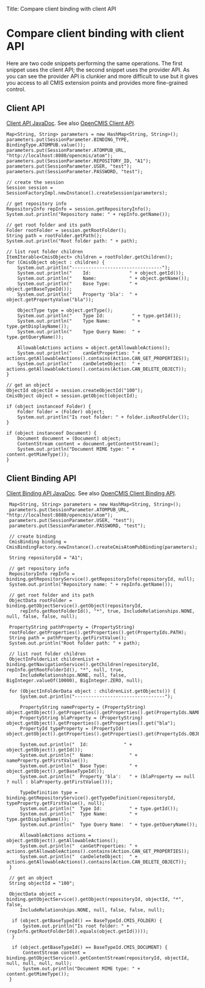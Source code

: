 Title: Compare client binding with client API

# Compare client binding with client API
<a name="OpenCMISAPIExamples-OpenCMISAPIExamples"></a>

Here are two code snippets performing the same operations. The first
snippet uses the client API; the second snippet uses the provider API. As
you can see the provider API is clunkier and more difficult to use but it
gives you access to all CMIS extension points and provides more
fine-grained control.

<a name="OpenCMISAPIExamples-ClientAPI"></a>
## Client API

[Client API JavaDoc](http://hudson.zones.apache.org/hudson/job/Chemistry%20-%20OpenCMIS%20-%20site/javadoc/org/apache/opencmis/client/api/package-summary.html).
See also [OpenCMIS Client API](client/dev-client-api.html).

    Map<String, String> parameters = new HashMap<String, String>();
    parameters.put(SessionParameter.BINDING_TYPE, BindingType.ATOMPUB.value());
    parameters.put(SessionParameter.ATOMPUB_URL, "http://localhost:8080/opencmis/atom");
    parameters.put(SessionParameter.REPOSITORY_ID, "A1");
    parameters.put(SessionParameter.USER, "test");
    parameters.put(SessionParameter.PASSWORD, "test");

    // create the session
    Session session = SessionFactoryImpl.newInstance().createSession(parameters);

    // get repository info
    RepositoryInfo repInfo = session.getRepositoryInfo();
    System.out.println("Repository name: " + repInfo.getName());

    // get root folder and its path
    Folder rootFolder = session.getRootFolder();
    String path = rootFolder.getPath();
    System.out.println("Root folder path: " + path);

    // list root folder children
    ItemIterable<CmisObject> children = rootFolder.getChildren();
    for (CmisObject object : children) {
        System.out.println("---------------------------------");
        System.out.println("	Id:              " + object.getId());
        System.out.println("	Name:            " + object.getName());
        System.out.println("	Base Type:       " + object.getBaseTypeId());
        System.out.println("	Property 'bla':  " + object.getPropertyValue("bla"));
    
        ObjectType type = object.getType();
        System.out.println("	Type Id:          " + type.getId());
        System.out.println("	Type Name:        " + type.getDisplayName());
        System.out.println("	Type Query Name:  " + type.getQueryName());
    
        AllowableActions actions = object.getAllowableActions();
        System.out.println("	canGetProperties: " + actions.getAllowableActions().contains(Action.CAN_GET_PROPERTIES));
        System.out.println("	canDeleteObject:  " + actions.getAllowableActions().contains(Action.CAN_DELETE_OBJECT));
    }
    
    // get an object
    ObjectId objectId = session.createObjectId("100");
    CmisObject object = session.getObject(objectId);
    
    if (object instanceof Folder) {
        Folder folder = (Folder) object;
        System.out.println("Is root folder: " + folder.isRootFolder());
    }
    
    if (object instanceof Document) {
        Document document = (Document) object;
        ContentStream content = document.getContentStream();
        System.out.println("Document MIME type: " + content.getMimeType());
    }

<a name="OpenCMISAPIExamples-ClientBindingAPI"></a>
## Client Binding API

[Client Binding API JavaDoc](http://hudson.zones.apache.org/hudson/job/Chemistry%20-%20OpenCMIS%20-%20site/javadoc/org/apache/opencmis/commons/provider/package-summary.html). See also [OpenCMIS Client Binding API](client/dev-client-bindings.html).

     Map<String, String> parameters = new HashMap<String, String>();
     parameters.put(SessionParameter.ATOMPUB_URL, "http://localhost:8080/opencmis/atom");
     parameters.put(SessionParameter.USER, "test");
     parameters.put(SessionParameter.PASSWORD, "test");

     // create binding
     CmisBinding binding = CmisBindingFactory.newInstance().createCmisAtomPubBinding(parameters);

     String repositoryId = "A1";

     // get repository info
     RepositoryInfo repInfo = binding.getRepositoryService().getRepositoryInfo(repositoryId, null);
     System.out.println("Repository name: " + repInfo.getName());

     // get root folder and its path
     ObjectData rootFolder = binding.getObjectService().getObject(repositoryId,
         repInfo.getRootFolderId(), "*", true, IncludeRelationships.NONE, null, false, false, null);

     PropertyString pathProperty = (PropertyString)
     rootFolder.getProperties().getProperties().get(PropertyIds.PATH);
     String path = pathProperty.getFirstValue();
     System.out.println("Root folder path: " + path);

     // list root folder children
     ObjectInFolderList childrenList = binding.getNavigationService().getChildren(repositoryId, repInfo.getRootFolderId(), "*", null, true,
         IncludeRelationships.NONE, null, false, BigInteger.valueOf(10000), BigInteger.ZERO, null);

     for (ObjectInFolderData object : childrenList.getObjects()) {
         System.out.println("---------------------------------");

         PropertyString nameProperty = (PropertyString) object.getObject().getProperties().getProperties().get(PropertyIds.NAME);
         PropertyString blaProperty = (PropertyString) object.getObject().getProperties().getProperties().get("bla");
         PropertyId typeProperty = (PropertyId) object.getObject().getProperties().getProperties().get(PropertyIds.OBJECT_TYPE_ID);

         System.out.println("  Id:	           " + object.getObject().getId());
         System.out.println("  Name:             " + nameProperty.getFirstValue());
         System.out.println("  Base Type:        " + object.getObject().getBaseTypeId());
         System.out.println("  Property 'bla':   " + (blaProperty == null ? null : blaProperty.getFirstValue()));

         TypeDefinition type = binding.getRepositoryService().getTypeDefinition(repositoryId, typeProperty.getFirstValue(), null);
         System.out.println("  Type Id:          " + type.getId());
         System.out.println("  Type Name:        " + type.getDisplayName());
         System.out.println("  Type Query Name:  " + type.getQueryName());

         AllowableActions actions = object.getObject().getAllowableActions();
         System.out.println("  canGetProperties: " + actions.getAllowableActions().contains(Action.CAN_GET_PROPERTIES));
         System.out.println("  canDeleteObject:  " + actions.getAllowableActions().contains(Action.CAN_DELETE_OBJECT));
     }

     // get an object
     String objectId = "100";

     ObjectData object = binding.getObjectService().getObject(repositoryId, objectId, "*", false,
         IncludeRelationships.NONE, null, false, false, null);

      if (object.getBaseTypeId() == BaseTypeId.CMIS_FOLDER) {
          System.out.println("Is root folder: " + (repInfo.getRootFolderId().equals(object.getId())));
      }

      if (object.getBaseTypeId() == BaseTypeId.CMIS_DOCUMENT) {
          ContentStream content = binding.getObjectService().getContentStream(repositoryId, objectId, null, null, null, null);
          System.out.println("Document MIME type: " + content.getMimeType());
     }
